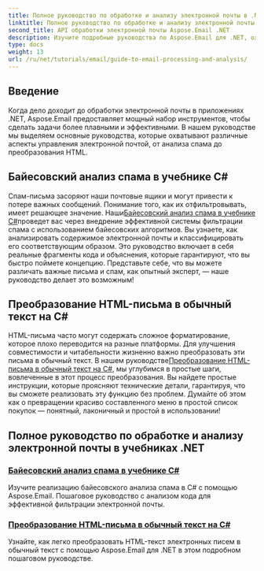 ```yaml
---
title: Полное руководство по обработке и анализу электронной почты в .NET
linktitle: Полное руководство по обработке и анализу электронной почты в .NET
second_title: API обработки электронной почты Aspose.Email .NET
description: Изучите подробные руководства по Aspose.Email для .NET, охватывающие обработку электронной почты, анализ спама, преобразование HTML и многое другое для оптимизации ваших приложений .NET.
type: docs
weight: 13
url: /ru/net/tutorials/email/guide-to-email-processing-and-analysis/
---
```

## Введение

Когда дело доходит до обработки электронной почты в приложениях .NET, Aspose.Email предоставляет мощный набор инструментов, чтобы сделать задачи более плавными и эффективными. В нашем руководстве мы выделяем основные руководства, которые охватывают различные аспекты управления электронной почтой, от анализа спама до преобразования HTML. 

## Байесовский анализ спама в учебнике C#
 Спам-письма засоряют наши почтовые ящики и могут привести к потере важных сообщений. Понимание того, как их отфильтровывать, имеет решающее значение. Наши[Байесовский анализ спама в учебнике C#](./bayesian-spam-analysis-in-csharp/)проведет вас через внедрение эффективной системы фильтрации спама с использованием байесовских алгоритмов. Вы узнаете, как анализировать содержимое электронной почты и классифицировать его соответствующим образом. Это руководство включает в себя реальные фрагменты кода и объяснения, которые гарантируют, что вы быстро поймете концепцию. Представьте себе, что вы можете различать важные письма и спам, как опытный эксперт, — наше руководство делает это возможным!

## Преобразование HTML-письма в обычный текст на C#
 HTML-письма часто могут содержать сложное форматирование, которое плохо переводится на разные платформы. Для улучшения совместимости и читабельности жизненно важно преобразовать эти письма в обычный текст. В нашем руководстве[Преобразование HTML-письма в обычный текст на C#](./convert-html-email-to-plain-text/), мы углубимся в простые шаги, вовлеченные в этот процесс преобразования. Вы найдете простые инструкции, которые проясняют технические детали, гарантируя, что вы сможете реализовать эту функцию без проблем. Думайте об этом как о превращении красиво составленного меню в простой список покупок — понятный, лаконичный и простой в использовании!

## Полное руководство по обработке и анализу электронной почты в учебниках .NET
### [Байесовский анализ спама в учебнике C#](./bayesian-spam-analysis-in-csharp/)
Изучите реализацию байесовского анализа спама в C# с помощью Aspose.Email. Пошаговое руководство с анализом кода для эффективной фильтрации электронной почты.
### [Преобразование HTML-письма в обычный текст на C#](./convert-html-email-to-plain-text/)
Узнайте, как легко преобразовать HTML-текст электронных писем в обычный текст с помощью Aspose.Email для .NET в этом подробном пошаговом руководстве.